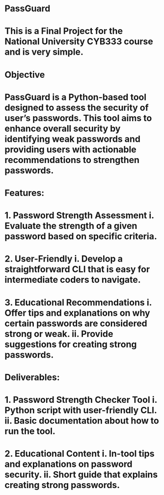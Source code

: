 # PassGuard
# This is a Final Project for the National University CYB333 course and is very simple. 

# Objective

# PassGuard is a Python-based tool designed to assess the security of user’s passwords. This tool aims to enhance overall security by identifying weak passwords and providing users with actionable recommendations to strengthen passwords. 
 
# Features:

# 1.	Password Strength Assessment i.	Evaluate the strength of a given password based on specific criteria.
# 2.	User-Friendly i. Develop a straightforward CLI that is easy for intermediate coders to navigate.
# 3.	Educational Recommendations i.	Offer tips and explanations on why certain passwords are considered strong or weak. ii.	Provide suggestions for creating strong passwords.

# Deliverables:

# 1.	Password Strength Checker Tool i.	Python script with user-friendly CLI. ii. Basic documentation about how to run the tool.
# 2.	 Educational Content i.	In-tool tips and explanations on password security. ii.	Short guide that explains creating strong passwords.

 
